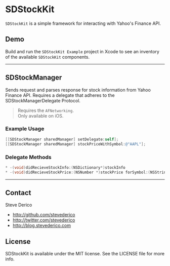 # SDStockKit

`SDStockKit` is a simple framework for interacting with Yahoo's Finance API. 


## Demo

Build and run the `SDStockKit Example` project in Xcode to see an inventory of the available `SDStockKit` components.

---

## SDStockManager

Sends request and parses response for stock information from Yahoo Finance API. Requires a delegate that adheres to the SDStockManagerDelegate Protocol.
> Requires the `AFNetworking`.  
> Only available on iOS.

### Example Usage

```objective-c
[[SDStockManager sharedManager] setDelegate:self];
[[SDStockManager sharedManager] stockPriceWithSymbol:@"AAPL"];
```

### Delegate Methods
```objective-c
* -(void)didRecieveStockInfo:(NSDictionary*)stockInfo
* -(void)didRecieveStockPrice:(NSNumber *)stockPrice forSymbol:(NSString*)symbol
```
---

## Contact

Steve Derico

- http://github.com/stevederico
- http://twitter.com/stevederico
- http://blog.stevederico.com

## License

SDStockKit is available under the MIT license. See the LICENSE file for more info.
